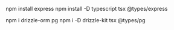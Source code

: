 npm install express
npm install -D typescript tsx @types/express

npm i drizzle-orm pg
npm i -D drizzle-kit tsx @types/pg
